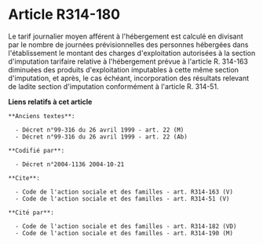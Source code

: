 # Article R314-180

Le tarif journalier moyen afférent à l'hébergement est calculé en divisant par le nombre de journées prévisionnelles des
personnes hébergées dans l'établissement le montant des charges d'exploitation autorisées à la section d'imputation tarifaire
relative à l'hébergement prévue à l'article R. 314-163 diminuées des produits d'exploitation imputables à cette même section
d'imputation, et après, le cas échéant, incorporation des résultats relevant de ladite section d'imputation conformément à
l'article R. 314-51.

**Liens relatifs à cet article**

	**Anciens textes**:

	  - Décret n°99-316 du 26 avril 1999 - art. 22 (M)
	  - Décret n°99-316 du 26 avril 1999 - art. 22 (Ab)

	**Codifié par**:

	  - Décret n°2004-1136 2004-10-21

	**Cite**:

	  - Code de l'action sociale et des familles - art. R314-163 (V)
	  - Code de l'action sociale et des familles - art. R314-51 (V)

	**Cité par**:

	  - Code de l'action sociale et des familles - art. R314-182 (VD)
	  - Code de l'action sociale et des familles - art. R314-190 (M)
